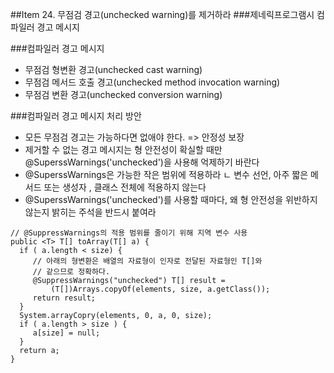 ##Item 24. 무점검 경고(unchecked warning)를 제거하라
###제네릭프로그램시 컴파일러 경고 메시지 

###컴파일러 경고 메시지 
* 무점검 형변환 경고(unchecked cast warning)
* 무점검 메서드 호출 경고(unchecked method invocation warning)
* 무점검 변환 경고(unchecked conversion warning)

###컴파일러 경고 메시지 처리 방안
* 모든 무점검 경고는 가능하다면 없애야 한다. => 안정성 보장
* 제거할 수 없는 경고 메시지는 형 안전성이 확실할 때만 @SuperssWarnings('unchecked')을 사용해 억제하기 바란다
* @SuperssWarnings은 가능한 작은 범위에 적용하라
  ㄴ 변수 선언, 아주 짧은 메서드 또는 생성자 , 클래스 전체에 적용하지 않는다
* @SuperssWarnings('unchecked')를 사용할 때마다, 왜 형 안전성을 위반하지 않는지 밝히는 주석을 반드시 붙여라


```
// @SuppressWarnings의 적용 범위를 줄이기 위해 지역 변수 사용
public <T> T[] toArray(T[] a) {
  if ( a.length < size) {
     // 아래의 형변환은 배열의 자료형이 인자로 전달된 자료형인 T[]와
     // 같으므로 정확하다.
     @SuppressWarnings("unchecked") T[] result =  
         (T[])Arrays.copyOf(elements, size, a.getClass());
     return result;
  }
  System.arrayCopry(elements, 0, a, 0, size);
  if ( a.length > size ) {
     a[size] = null;
  }
  return a;
}
```